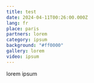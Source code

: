 ```yaml
---
title: test
date: 2024-04-11T00:26:00.000Z
lang: fr
place: paris
partners: lorem
category: ipsum
background: "#ff0000"
gallery: lorem
video: ipsum
---
```

lorem ipsum

